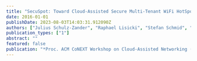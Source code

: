 ```yaml
---
title: "SecuSpot: Toward Cloud-Assisted Secure Multi-Tenant WiFi HotSpot Infrastructures"
date: 2016-01-01
publishDate: 2023-08-03T14:03:31.912090Z
authors: ["Julius Schulz-Zander", "Raphael Lisicki", "Stefan Schmid", "Anja Feldmann"]
publication_types: ["1"]
abstract: ""
featured: false
publication: "*Proc. ACM CoNEXT Workshop on Cloud-Assisted Networking (CAN)*"
---
```


